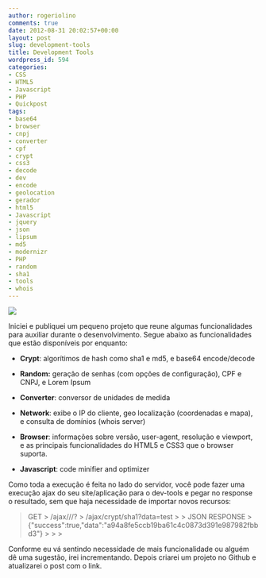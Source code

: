 ```yaml
---
author: rogeriolino
comments: true
date: 2012-08-31 20:02:57+00:00
layout: post
slug: development-tools
title: Development Tools
wordpress_id: 594
categories:
- CSS
- HTML5
- Javascript
- PHP
- Quickpost
tags:
- base64
- browser
- cnpj
- converter
- cpf
- crypt
- css3
- decode
- dev
- encode
- geolocation
- gerador
- html5
- Javascript
- jquery
- json
- lipsum
- md5
- modernizr
- PHP
- random
- sha1
- tools
- whois
---
```


[![](http://rogeriolino.com/wp-content/uploads/2012/08/dev-tools.png)](http://dev.rogeriolino.com/tools/crypt)

Iniciei e publiquei um pequeno projeto que reune algumas funcionalidades para auxiliar durante o desenvolvimento. Segue abaixo as funcionalidades que estão disponíveis por enquanto:





  * **Crypt**: algorítimos de hash como sha1 e md5, e base64 encode/decode


  * **Random:** geração de senhas (com opções de configuração), CPF e CNPJ, e Lorem Ipsum


  * **Converter**: conversor de unidades de medida


  * **Network**: exibe o IP do cliente, geo localização (coordenadas e mapa), e consulta de domínios (whois server)


  * **Browser**: informações sobre versão, user-agent, resolução e viewport, e as principais funcionalidades do HTML5 e CSS3 que o browser suporta.


  * **Javascript**: code minifier and optimizer



Como toda a execução é feita no lado do servidor, você pode fazer uma execução ajax do seu site/aplicação para o dev-tools e pegar no response o resultado, sem que haja necessidade de importar novos recursos:



<blockquote>GET
>     /ajax/<package>/<method>/?<params>
>     /ajax/crypt/sha1?data=test
>     
>     JSON RESPONSE
>     {"success":true,"data":"a94a8fe5ccb19ba61c4c0873d391e987982fbbd3"}
>     
> 
> </blockquote>



Conforme eu vá sentindo necessidade de mais funcionalidade ou alguém dê uma sugestão, irei incrementando. Depois criarei um projeto no Github e atualizarei o post com o link.


